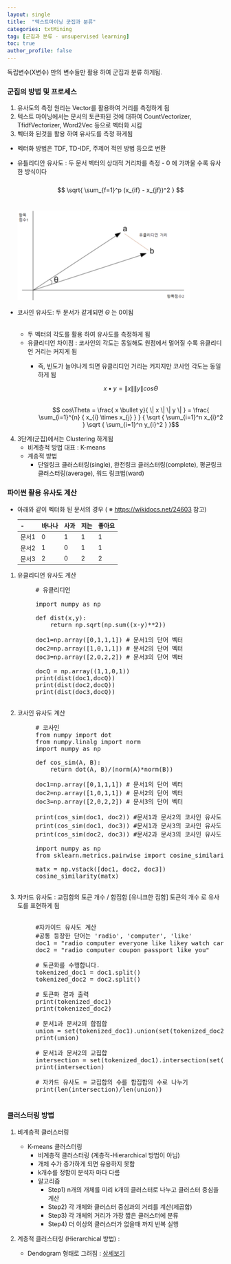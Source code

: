 ```yaml
---
layout: single
title:  "텍스트마이닝 군집과 분류"
categories: txtMining
tag: [군집과 분류 - unsupervised learning]
toc: true
author_profile: false
---
```

독립변수(X변수) 만의 변수들만 활용 하여 군집과 분류 하게됨.

### 군집의 방법 및 프로세스

1. 유사도의 측정 원리는 Vector를 활용하여 거리를 측정하게 됨
2. 텍스트 마이닝에서는 문서의 토큰화된 것에 대하여 CountVectorizer, TfidfVectorizer, Word2Vec 등으로 벡터화 시킴
3. 벡터화 된것을 활용 하여 유사도를 측정 하게됨
  * 벡터화 방법은 TDF, TD-IDF, 주제어 적인 방법 등으로 변환

  * 유틀리디안 유사도 : 두 문서 벡터의 상대적 거리차를 측정 - 0 에 가까울 수록 유사한 방식이다<br><br>
    $$  \sqrt{ \sum_{f=1}^p (x_{if} - x_{jf})^2 }  $$<br>

    <img src="../../images/2022-08-05-txtMining-grp_clss/pic-1.png" />

  * 코사인 유사도: 두 문서가 같게되면 $\Theta$ 는 0이됨 <br><br>
    - 두 벡터의 각도를 활용 하여 유사도를 측정하게 됨
    - 유클리디언 차이점 : 코사인의 각도는 동일해도 원점에서 멀어질 수록 유클리디언 거리는 커지게 됨
      * 즉, 빈도가 늘어나게 되면 유클리디언 거리는 커지지만 코사인 각도는 동일하게 됨

        $$  x  \bullet  y =  \| x\|  \| y\|  cos \Theta   $$ <br>
        $$  cos\Theta   =  \frac{  x  \bullet  y}{  \| x \| \| y \| }  =   \frac{ \sum_{i=1}^{n} { x_{i}  \times x_{j} } }  { \sqrt { \sum_{i=1}^n x_{i}^2 } \sqrt { \sum_{i=1}^n y_{i}^2 } }$$
        

4. 3단계(군집)에서는 Clustering 하게됨
    - 비계층적 방법 대표 : K-means
    - 계층적 방법
      - 단일링크 클러스터링(single), 완전링크 클러스터링(complete), 평균링크 클러스터링(average), 워드 링크법(ward)

### 파이썬 활용 유사도 계산

* 아래와 같이 벡터화 된 문서의 경우 ( ※ https://wikidocs.net/24603 참고)

    |-|바나나|사과|저는|좋아요|
    |--|--|--|--|--|
    |문서1|0|1|1|1|
    |문서2|1|0|1|1|
    |문서3|2|0|2|2|

1. 유클리디언 유사도 계산
    <pre>
        # 유클리디언

        import numpy as np

        def dist(x,y):
            return np.sqrt(np.sum((x-y)**2))

        doc1=np.array([0,1,1,1]) # 문서1의 단어 벡터
        doc2=np.array([1,0,1,1]) # 문서2의 단어 벡터
        doc3=np.array([2,0,2,2]) # 문서3의 단어 벡터

        docQ = np.array((1,1,0,1))
        print(dist(doc1,docQ))
        print(dist(doc2,docQ))
        print(dist(doc3,docQ))
    </pre>

2. 코사인 유사도 계산 
    
    <pre>
        # 코사인
        from numpy import dot
        from numpy.linalg import norm
        import numpy as np

        def cos_sim(A, B):
            return dot(A, B)/(norm(A)*norm(B))

        doc1=np.array([0,1,1,1]) # 문서1의 단어 벡터
        doc2=np.array([1,0,1,1]) # 문서2의 단어 벡터
        doc3=np.array([2,0,2,2]) # 문서3의 단어 벡터

        print(cos_sim(doc1, doc2)) #문서1과 문서2의 코사인 유사도
        print(cos_sim(doc1, doc3)) #문서1과 문서3의 코사인 유사도
        print(cos_sim(doc2, doc3)) #문서2과 문서3의 코사인 유사도

        import numpy as np
        from sklearn.metrics.pairwise import cosine_similarity

        matx = np.vstack([doc1, doc2, doc3])
        cosine_similarity(matx)
    </pre>

3. 자카드 유사도 : 교집합의 토큰 개수 / 합집합 [유니크한 집합] 토큰의 개수 로 유사도를 표현하게 됨
   
    <pre>   
        #자카이드 유사도 계산
        #공통 등장한 단어는 'radio', 'computer', 'like'
        doc1 = "radio computer everyone like likey watch card holder"
        doc2 = "radio computer coupon passport like you"

        # 토큰화를 수행합니다.
        tokenized_doc1 = doc1.split()
        tokenized_doc2 = doc2.split()

        # 토큰화 결과 출력
        print(tokenized_doc1)
        print(tokenized_doc2)

        # 문서1과 문서2의 합집합
        union = set(tokenized_doc1).union(set(tokenized_doc2))
        print(union)

        # 문서1과 문서2의 교집합
        intersection = set(tokenized_doc1).intersection(set(tokenized_doc2))
        print(intersection)

        # 자카드 유사도 = 교집합의 수를 합집합의 수로 나누기
        print(len(intersection)/len(union))   
    </pre>

### 클러스터링 방법

1. 비계층적 클러스터링
   - K-means 클러스터링 
     - 비계층적 클러스터링 (계층적-Hierarchical 방법이 아님)
     - 개체 수가 증가하게 되면 유용하지 못함
     - k개수를 정함이 분석자 마다 다름
     - 알고리즘
       * Step1) n개의 개체를 미리 k개의 클러스터로 나누고 클러스터 중심을 계산
       * Step2) 각 개체와 클러스터 중심과의 거리를 계산(제곱합)
       * Step3) 각 개체의 거리가 가장 짧은 클러스터에 분류
       * Step4) 더 이상의 클러스터가 없을때 까지 반복 실행

2. 계층적 클러스터링 (Hierarchical 방법) : 
    - Dendogram 형태로 그려짐 : <a href="../../Clustering/Clustering-theory/#군집분석-유형--major-clustering-approaches-">상세보기</a>
